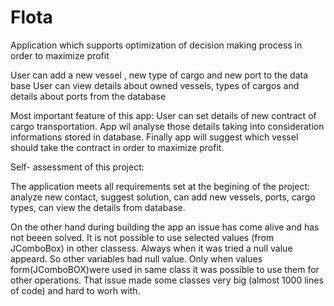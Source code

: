 # Flota
Application which supports optimization of decision making process in order to maximize profit

User can add a new vessel , new type of cargo and new port to the data base
User can view details about owned vessels, types of cargos and details about ports from the database

Most important feature of this app: User can set details of new contract of cargo transportation. 
App wil analyse those details taking into consideration informations stored in database.
Finally app will suggest which vessel should take the contract in order to maximize profit. 




Self- assessment of this project:

The application meets all requirements set at the begining of the project: analyze new contact,
                                                                           suggest solution,
                                                                           can add new vessels, ports, cargo types,
                                                                           can view the details from database.

On the other hand during building the app an issue has come alive and has not beeen solved.
It is not possible to use selected values (from JComboBox) in other classess. Always when it was tried a null value appeard.
So other variables had null value. Only when values form(JComboBOX)were used in same class it was possible to use them for other operations.
That issue made some classes very big (almost 1000 lines of code) and hard to worh with. 
